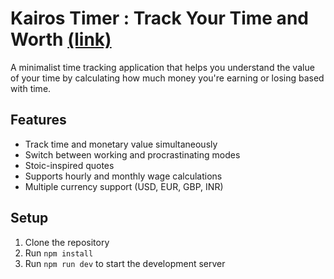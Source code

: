 # Kairos Timer : Track Your Time and Worth [(link)](https://kairos-timer.vercel.app)
A minimalist time tracking application that helps you understand the value of your time by calculating how much money you're earning or losing based with time.

## Features
- Track time and monetary value simultaneously
- Switch between working and procrastinating modes
- Stoic-inspired quotes
- Supports hourly and monthly wage calculations
- Multiple currency support (USD, EUR, GBP, INR)

## Setup
1. Clone the repository
2. Run `npm install`
3. Run `npm run dev` to start the development server
